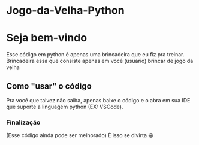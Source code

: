 # Jogo-da-Velha-Python

# Seja bem-vindo 
Esse código em python é apenas uma brincadeira que eu fiz pra treinar. Brincadeira essa que consiste apenas em você (usuário) brincar de jogo da velha

## Como "usar" o código
Pra você que talvez não saiba, apenas baixe o código e o abra em sua IDE que suporte a linguagem python (EX: VSCode). 

### Finalização
(Esse código ainda pode ser melhorado)
É isso se divirta :grinning:
